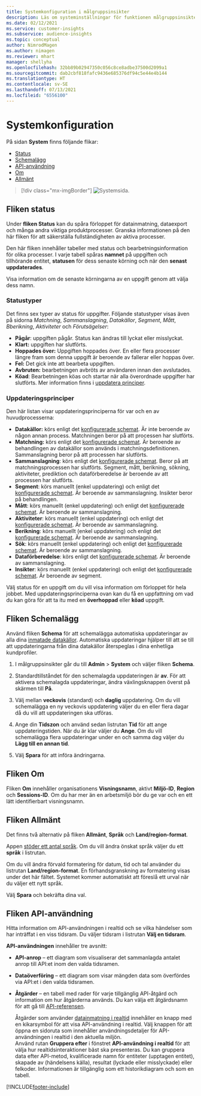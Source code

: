 ```yaml
---
title: Systemkonfiguration i målgruppsinsikter
description: Läs om systeminställningar för funktionen målgruppsinsikter i Dynamics 365 Customer Insights.
ms.date: 02/12/2021
ms.service: customer-insights
ms.subservice: audience-insights
ms.topic: conceptual
author: NimrodMagen
ms.author: nimagen
ms.reviewer: mhart
manager: shellyha
ms.openlocfilehash: 32bb89b02947350c056c8ce8adbe37500d2099a1
ms.sourcegitcommit: dab2cbf818fafc9436e685376df94c5e44e4b144
ms.translationtype: HT
ms.contentlocale: sv-SE
ms.lasthandoff: 07/13/2021
ms.locfileid: "6556100"
---
```

# <a name="system-configuration"></a>Systemkonfiguration

På sidan **System** finns följande flikar:
- [Status](#status-tab)
- [Schemalägg](#schedule-tab)
- [API-användning](#api-usage-tab)
- [Om](#about-tab)
- [Allmänt](#general-tab)

> [!div class="mx-imgBorder"]
> ![Systemsida.](media/system-tabs.png "Systemsida")

## <a name="status-tab"></a>Fliken status

Under **fliken Status** kan du spåra förloppet för datainmatning, dataexport och många andra viktiga produktprocesser. Granska informationen på den här fliken för att säkerställa fullständigheten av aktiva processer.

Den här fliken innehåller tabeller med status och bearbetningsinformation för olika processer. I varje tabell spåras **namnet** på uppgiften och tillhörande entitet, **statusen** för dess senaste körning och när den **senast uppdaterades**.

Visa information om de senaste körningarna av en uppgift genom att välja dess namn.

### <a name="status-types"></a>Statustyper

Det finns sex typer av status för uppgifter. Följande statustyper visas även på sidorna *Matchning*, *Sammanslagning*, *Datakällor*, *Segment*, *Mått*, *Bberikning*, *Aktiviteter* och *Förutsägelser*:

- **Pågår**: uppgiften pågår. Status kan ändras till lyckat eller misslyckat.
- **Klart:** uppgiften har slutförts.
- **Hoppades över:** Uppgiften hoppades över. En eller flera processer längre fram som denna uppgift är beroende av fallerar eller hoppas över.
- **Fel:** Det gick inte att bearbeta uppgiften.
- **Avbruten:** bearbetningen avbröts av användaren innan den avslutades.
- **Köad**: Bearbetningen köas och startar när alla överordnade uppgifter har slutförts. Mer information finns i [uppdatera principer](#refresh-policies).

### <a name="refresh-policies"></a>Uppdateringsprinciper

Den här listan visar uppdateringsprinciperna för var och en av huvudprocesserna:

- **Datakällor:** körs enligt det [konfigurerade schemat](#schedule-tab). Är inte beroende av någon annan process. Matchningen beror på att processen har slutförts.
- **Matchning:** körs enligt det [konfigurerade schemat](#schedule-tab). Är beroende av behandlingen av datakällor som används i matchningsdefinitionen. Sammanslagning beror på att processen har slutförts.
- **Sammanslagning**: körs enligt det [konfigurerade schemat](#schedule-tab). Beror på att matchningsprocessen har slutförts. Segment, mått, berikning, sökning, aktiviteter, prediktion och dataförberedelse är beroende av att processen har slutförts.
- **Segment**: körs manuellt (enkel uppdatering) och enligt det [konfigurerade schemat](#schedule-tab). Är beroende av sammanslagning. Insikter beror på behandlingen.
- **Mått**: körs manuellt (enkel uppdatering) och enligt det [konfigurerade schemat](#schedule-tab). Är beroende av sammanslagning.
- **Aktiviteter**: körs manuellt (enkel uppdatering) och enligt det [konfigurerade schemat](#schedule-tab). Är beroende av sammanslagning.
- **Berikning**: körs manuellt (enkel uppdatering) och enligt det [konfigurerade schemat](#schedule-tab). Är beroende av sammanslagning.
- **Sök**: körs manuellt (enkel uppdatering) och enligt det [konfigurerade schemat](#schedule-tab). Är beroende av sammanslagning.
- **Dataförberedelse**: körs enligt det [konfigurerade schemat](#schedule-tab). Är beroende av sammanslagning.
- **Insikter**: körs manuellt (enkel uppdatering) och enligt det [konfigurerade schemat](#schedule-tab). Är beroende av segment.

Välj status för en uppgift om du vill visa information om förloppet för hela jobbet. Med uppdateringsprinciperna ovan kan du få en uppfattning om vad du kan göra för att ta itu med en **överhoppad** eller **köad** uppgift.

## <a name="schedule-tab"></a>Fliken Schemalägg

Använd fliken **Schema** för att schemalägga automatiska uppdateringar av alla dina [inmatade datakällor](data-sources.md). Automatiska uppdateringar hjälper till att se till att uppdateringarna från dina datakällor återspeglas i dina enhetliga kundprofiler.

1. I målgruppsinsikter går du till **Admin** > **System** och väljer fliken **Schema**.

2. Standardtillståndet för den schemalagda uppdateringen är **av**. För att aktivera schemalagda uppdateringar, ändra växlingsknappen överst på skärmen till **På**.

3. Välj mellan **veckovis** (standard) och **daglig** uppdatering. Om du vill schemalägga en ny veckovis uppdatering väljer du en eller flera dagar då du vill att uppdateringen ska utföras.

4. Ange din **Tidszon** och använd sedan listrutan **Tid** för att ange uppdateringstiden. När du är klar väljer du **Ange**. Om du vill schemalägga flera uppdateringar under en och samma dag väljer du **Lägg till en annan tid**.

5. Välj **Spara** för att införa ändringarna.

## <a name="about-tab"></a>Fliken Om

Fliken **Om** innehåller organisationens **Visningsnamn**, aktivt **Miljö-ID**, **Region** och **Sessions-ID**. Om du har mer än en arbetsmiljö bör du ge var och en ett lätt identifierbart visningsnamn.

## <a name="general-tab"></a>Fliken Allmänt

Det finns två alternativ på fliken **Allmänt**, **Språk** och **Land/region-format**.

Appen [stöder ett antal språk](supported-languages.md). Om du vill ändra önskat språk väljer du ett **språk** i listrutan.

Om du vill ändra förvald formatering för datum, tid och tal använder du listrutan **Land/region-format**. En förhandsgranskning av formatering visas under det här fältet. Systemet kommer automatiskt att föreslå ett urval när du väljer ett nytt språk.

Välj **Spara** och bekräfta dina val.

## <a name="api-usage-tab"></a>Fliken API-användning

Hitta information om API-användningen i realtid och se vilka händelser som har inträffat i en viss tidsram. Du väljer tidsram i listrutan **Välj en tidsram**. 

**API-användningen** innehåller tre avsnitt: 
- **API-anrop** – ett diagram som visualiserar det sammanlagda antalet anrop till API:et inom den valda tidsramen.

- **Dataöverföring** – ett diagram som visar mängden data som överfördes via API:et i den valda tidsramen.

-  **Åtgärder** – en tabell med rader för varje tillgänglig API-åtgärd och information om hur åtgärderna används. Du kan välja ett åtgärdsnamn för att gå till [API-referensen](https://developer.ci.ai.dynamics.com/api-details#api=CustomerInsights&operation=Get-all-instances).

   Åtgärder som använder [datainmatning i realtid](real-time-data-ingestion.md) innehåller en knapp med en kikarsymbol för att visa API-användning i realtid. Välj knappen för att öppna en sidoruta som innehåller användningsdetaljer för API-användningen i realtid i den aktuella miljön.   
   Använd rutan **Gruppera efter** i fönstret **API-användning i realtid** för att välja hur realtidsinteraktioner bäst ska presenteras. Du kan gruppera data efter API-metod, kvalificerade namn för entiteter (upptagen entitet), skapade av (händelsens källa), resultat (lyckade eller misslyckade) eller felkoder. Informationen är tillgänglig som ett historikdiagram och som en tabell.


[!INCLUDE[footer-include](../includes/footer-banner.md)]